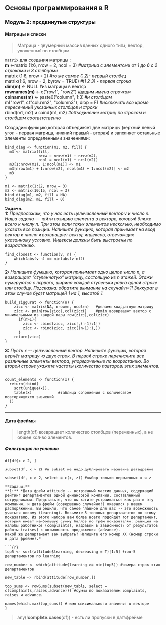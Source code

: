 ## Основы программирования в R
### Модуль 2: продвинутые структуры
#### Матрицы и списки  
> Матрица - двумерный массив данных одного типа; вектор, уложенный по столбцам  

`matrix` для создания матрицы :  
**m** <-matrix (1:6, nrow = 2, ncol = 3)  *#матрица с элементами от 1 до 6 с 2 строками и 3 столбцами*  
matrix (1:6, nrow = 2)               *#то же самое  (1 2)- первый столбец*  
matrix(1:6, nrow = 2, byrow = TRUE)  *#(1 2 3) - первая строка*  
**dim(m)** <- NULL #из матрицы в вектор  
**rownames(m)** <- c("row1", "row2")     *#дадим имена строчкам*  
**colnames(m)** <- paste0("column", 1:3) *#и столбцам*  
m["row1", c("column2", "column3"), drop = F]  *#исключить все кроме пересечений указанных столбцов и строки*  
rbind(m1, m2) и cbind(m1, m2)                 *#объединение матриц по строкам и столбцам соответственно*  

Создадим функцию,которая объединяет две матрицы (верхний левый угол - первая матрица, нижний правый - вторая) и заполняет остальные элементы определенными значениями:
```{r}
bind_diag <- function(m1, m2, fill) {
  m3 <- matrix(fill, 
               nrow = nrow(m1) + nrow(m2), 
               ncol = ncol(m1) + ncol(m2))
  m3[1:nrow(m1), 1:ncol(m1)] <- m1
  m3[nrow(m1) + 1:nrow(m2), ncol(m1) + 1:ncol(m2)] <- m2
  m3
}

m1 <- matrix(1:12, nrow = 3)
m2 <- matrix(10:15, ncol = 3)
bind_diag(m1, m2, fill = NA)
bind_diag(m2, m1, fill = 0)
```

**Задачи:**  
**1:** *Предположим, что у нас есть целочисленный вектор v и число n. Наша задача — найти позицию элемента в векторе, который ближе всего к числу n. 
При этом если таких элементов несколько, необходимо указать все позиции. Напишите функцию, которая принимает на вход вектор и число и возвращает вектор индексов, 
отвечающих указанному условию. Индексы должны быть выстроены по возрастанию.*
```{r}
find_closest <- function(v, n) {
    which(abs(v-n) == min(abs(v-n)))
}
```
**2:** *Напишите функцию, которая принимает одно целое число n, а возвращает “ступенчатую” матрицу, состоящую из n этажей. Этажи нумеруются с первого, ширина каждой ступеньки 
равна одной строке или столбцу. Подсказка: обратите внимание на случай n=1! Зиккурат в этом случае будет матрицей 1 на 1, высотой 1.*
```{r}
build_ziggurat <- function(n) {
    zicc <- matrix(NA, nrow=n, ncol=n)   #делаем квадратную матрицу
    zicc <- pmin(row(zicc),col(zicc))    #pmin возвращают вектор с минимальными из каждой пары row(zicc),col(zicc)
      if(n>1){
        zicc <- cbind(zicc, zicc[,(n-1):1])
        zicc <- rbind(zicc, zicc[(n-1):1,])
      }
    return(zicc)
}
```
**3:** *Пусть x -- целочисленный вектор. Напишите функцию, которая вернёт матрицу из двух строк. В первой строке перечислите все различные элементы вектора, упорядоченные по возрастанию. Во второй строке укажите частоты (количество повторов) этих элементов.*
```{r}

count_elements <- function(x) {
  return(rbind(
    sort(unique(x)),
    table(x)            #таблица сопряжения с количеством повторяющихся значений
  ))
}
```

***
#### Дата фреймы

> length(df) возвращает количество столбцов (переменных), а не общее кол-во элементов.

##### Фильтрация по условию

```{r}
df[df$x > 2, ] 
```

```{r}
subset(df, x > 2) #в subset не надо дублировать название датафрейма
```

```{r}
subset(df, x > 2, select = c(x, z)) #выбор только переменных x и z

**Задачи:**  
**1:** *Дата фрейм attitude -- встроенный массив данных, содержащий рейтинг департаментов одной финансовой компании, составленный сотрудниками. Представьте, что вы хотите устраиваться как раз в эту компанию, и дата фрейм (совершенно случайно!) оказался в вашем распоряжении. Вы решили, что самое главное для вас -- это возможность учиться новому (learning). Возьмите 5 топовых департаментов по этому показателю. Из этого набора вам более всего подойдёт тот департамент, который имеет наибольшую сумму баллов по трём показателям: реакция на жалобы работников (complaints), надбавки в зависимости от результатов работы (raises) и возможность продвижения (advance).
Какой же департамент вам выбрать? Напишите его номер XX (номер строки в дата фрейме).*

```{r}
top5 <- sort(attitude$learning, decreasing = T)[1:5] #топ-5 департаментов по learning

row_number <- which(attitude$learning >= min(top5)) #номера строк этих департаментов

new_table <- rbind(attitude[row_number,]) 

top_sums <- rowSums(subset(new_table, select = c(complaints,raises,advance))) #суммы по показателям complaints, raises и advance.

names(which.max(top_sums)) # имя максимального значения в векторе
}
```
> any(!**complete.cases**(df)) - есть ли пропуски в датафрейме


